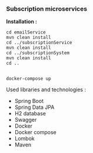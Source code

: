 ### Subscription microservices

**Installation :**

````
cd emailService
mvn clean install
cd ../subscriptionService
mvn clean install
cd ../subscriptionSystem
mvn clean install
cd ..


docker-compose up
````

Used libraries and technologies :
- Spring Boot
- Spring Data JPA
- H2 database
- Swagger
- Docker
- Docker compose
- Lombok 
- Maven
